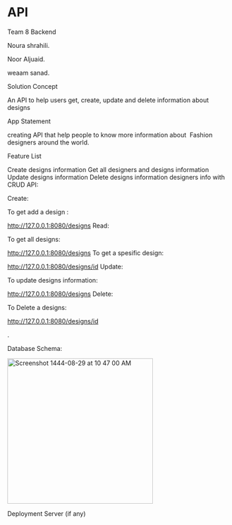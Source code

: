 # API
Team 8 Backend

Noura shrahili.

Noor Aljuaid.

weaam sanad.


Solution Concept

An API to help users get, create, update and delete information about designs

App Statement

creating API that help people to know more information about  Fashion designers around the world.

Feature List

Create designs information
Get all designers and designs information
Update designs information
Delete designs information
designers info with CRUD API:

Create:

To get add a design :

http://127.0.0.1:8080/designs
Read:

To get all designs:

http://127.0.0.1:8080/designs
To get a spesific design:

http://127.0.0.1:8080/designs/id
Update:

To update designs information:

http://127.0.0.1:8080/designs
Delete:

To Delete a designs:

http://127.0.0.1:8080/designs/id

.

Database Schema: 


<img width="330" alt="Screenshot 1444-08-29 at 10 47 00 AM" src="https://user-images.githubusercontent.com/118092206/226559836-83dc6144-435a-4af4-b931-ec7117b34e35.png">


Deployment Server (if any)
